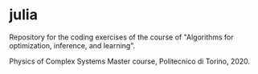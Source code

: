 # julia
Repository for the coding exercises of the course of "Algorithms for optimization, inference, and learning".

Physics of Complex Systems Master course, Politecnico di Torino, 2020.
